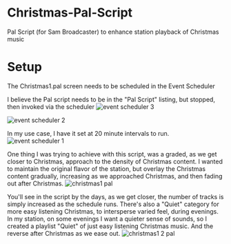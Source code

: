 # Christmas-Pal-Script
Pal Script (for Sam Broadcaster) to enhance station playback of Christmas music

# Setup
The Christmas1.pal screen needs to be scheduled in the Event Scheduler

I believe the Pal script needs to be in the "Pal Script" listing, but stopped, then invoked via the scheduler
![event scheduler 3](https://user-images.githubusercontent.com/4264135/144287981-e58b5172-5140-4bae-80f6-d39b28e79cf0.png)

![event scheduler 2](https://user-images.githubusercontent.com/4264135/144287374-2707e014-1457-429c-a024-e38e66391dc2.png)

In my use case, I have it set at 20 minute intervals to run. 
![event scheduler 1](https://user-images.githubusercontent.com/4264135/144287343-c9e87b23-b193-4f5c-b793-6f43e20ba1cb.png)

One thing I was trying to achieve with this script, was a graded, as we get closer to Christmas, approach to the density of Christmas content. I wanted to maintain the original flavor of the station, but overlay the Christmas content gradually, increasing as we approached Christmas, and then fading out after Christmas.
![christmas1 pal](https://user-images.githubusercontent.com/4264135/144290392-6c1dcc83-0ef1-40d7-b952-86f26d28069f.png)

You'll see in the script by the days, as we get closer, the number of tracks is simply increased as the schedule runs. There's also a "Quiet" category for more easy listening Christmas, to intersperse varied feel, during evenings. In my station, on some evenings I want a quieter sense of sounds, so I created a playlist "Quiet" of just easy listening Christmas music. And the reverse after Christmas as we ease out.
![christmas1 2 pal](https://user-images.githubusercontent.com/4264135/144290918-1270bd95-aa10-4778-bd3c-afefef2e2443.png)


